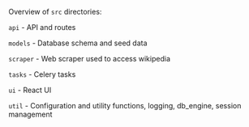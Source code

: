 Overview of `src` directories:

`api` - API and routes

`models` - Database schema and seed data

`scraper` - Web scraper used to access wikipedia

`tasks` - Celery tasks

`ui` - React UI

`util` - Configuration and utility functions, logging, db_engine, session management
